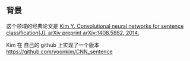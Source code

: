 ## 背景

这个领域的经典论文是 [Kim Y. Convolutional neural networks for sentence classification[J]. arXiv preprint arXiv:1408.5882, 2014.](https://arxiv.org/abs/1408.5882) 

Kim 在 自己的 github 上实现了一个版本 https://github.com/yoonkim/CNN_sentence

